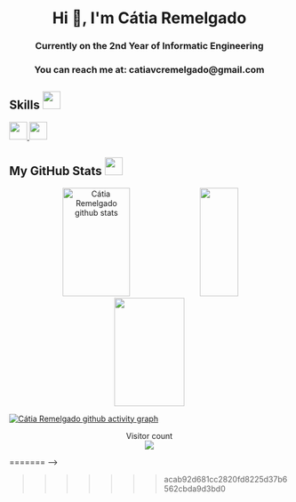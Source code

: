 
<h1 align="center">Hi 👋, I'm Cátia Remelgado</h1>
<h3 align="center">Currently on the 2nd Year of Informatic Engineering</h3>
<h3 align="center">You can reach me at: catiavcremelgado@gmail.com</h3>

<h2> Skills <img src = "https://raw.githubusercontent.com/rahulbanerjee26/githubProfileReadmeGenerator/main/gifs/code.gif" width = 32px height=32px> </h2>
<!-- C-->
<a href= https://github.com/catiaremelgado?tab=repositories&q=&type=&language=c&sort= > <img width ='32px' height='32px' src ='https://raw.githubusercontent.com/rahulbanerjee26/githubAboutMeGenerator/main/icons/c.svg'> </a> <!--java -->
<a href= https://github.com/catiaremelgado?tab=repositories&q=&type=&language=java&sort= > <img width ='32px' height='32px' src ='https://raw.githubusercontent.com/rahulbanerjee26/githubAboutMeGenerator/main/icons/java.svg'> </a>


 <!-- github stats
# 💻Tech Stack
<div align="">
	<code><img height="44" src="https://user-images.githubusercontent.com/25181517/117201156-9a724800-adec-11eb-9a9d-3cd0f67da4bc.png" alt="Java" title="Java" /></code>
	<code><img height="44" src="https://user-images.githubusercontent.com/25181517/192106070-46255bcf-65e6-4c6b-a296-bf8d0d8fb2a7.png" alt="C" title="C" /></code>
</div>
-->


<h2> My GitHub Stats <img src='https://raw.githubusercontent.com/rahulbanerjee26/githubProfileReadmeGenerator/main/gifs/github.gif' width='32px' height=32px> </h2>

<div align="center">  
  <!-- github stats-->
  <img width="49%" height="195px" src="https://github-readme-streak-stats.herokuapp.com?user=catiaremelgado&theme=discord-old-blurple&hide_border=true&mode=weekly&background=0D1117&count_private=true" alt="Cátia Remelgado github stats" /> <!--most used languages -->
  <img width="37%" height="195px" src="https://github-readme-stats.vercel.app/api/top-langs/?username=catiaremelgado&theme=discord_old_blurple&include_all_commits=true&count_private=true&layout=compact&hide_border=true&bg_color=0d1117" /> 
  <!--contributions etc -->
  <img width="50%" height="195px" src="https://github-readme-streak-stats.herokuapp.com?user=catiaremelgado&theme=discord-old-blurple&hide_border=true&mode=weekly&background=0D1117" /> 
  
</div>
  <!--contribution graph -->

[![Cátia Remelgado github activity graph](https://github-readme-activity-graph.cyclic.app/graph?username=catiaremelgado&bg_color=0d1117&color=7289DA&line=7289DA&point=7289DA&area=true&hide_border=true)](https://github.com/ashutosh00710/github-readme-activity-graph)

<!--in progress!!! -->
<p align="center"> 
  Visitor count<br>
  <img src="https://profile-counter.glitch.me/catiaremelgado/count.svg" />
</p>

<!--
Websites for the icon languages
https://marwin1991.github.io/profile-technology-icons/

github contributions personalized

https://github-readme-streak-stats.herokuapp.com/demo/?user=catiaremelgado&theme=discord-old-blurple&hide_border=true&border_radius=4.5&locale=en&date_format=&mode=weekly&type=svg&properties=border&background=%230D1117
<<<<<<< HEAD

[![catiaremelgado GitHub stats](https://readme-stats-fabio-vicente.vercel.app/api?username=catiaremelgado&count_private=true&random=2323431sd2f)](https://github.com/catiaremelgado/github-readme-stats)
-->

=======
-->
 
>>>>>>> acab92d681cc2820fd8225d37b6562cbda9d3bd0
